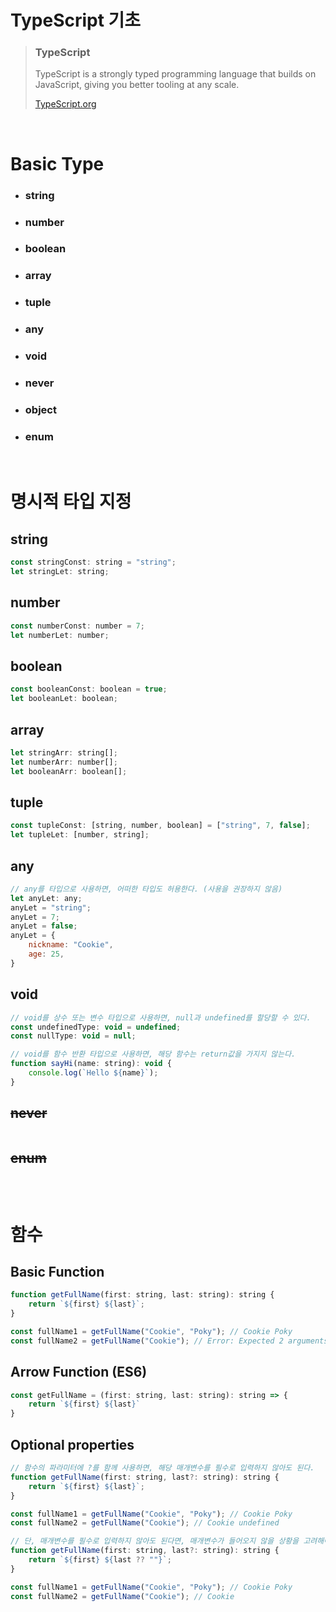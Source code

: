 # **TypeScript 기초**

> ### **TypeScript**
>
> TypeScript is a strongly typed programming language that builds on JavaScript, giving you better tooling at any scale.
>
> [TypeScript.org](https://www.typescriptlang.org/)

<br>

# **Basic Type**

- ### string
- ### number
- ### boolean
- ### array
- ### tuple
- ### any
- ### void
- ### never
- ### object
- ### enum

<br>

# **명시적 타입 지정**

## **string**

```JavaScript
const stringConst: string = "string";
let stringLet: string;
```

## **number**

```JavaScript
const numberConst: number = 7;
let numberLet: number;
```

## **boolean**

```JavaScript
const booleanConst: boolean = true;
let booleanLet: boolean;
```

## **array**

```JavaScript
let stringArr: string[];
let numberArr: number[];
let booleanArr: boolean[];
```

## **tuple**

```JavaScript
const tupleConst: [string, number, boolean] = ["string", 7, false];
let tupleLet: [number, string];
```

## **any**

```JavaScript
// any를 타입으로 사용하면, 어떠한 타입도 허용한다. (사용을 권장하지 않음)
let anyLet: any;
anyLet = "string";
anyLet = 7;
anyLet = false;
anyLet = {
    nickname: "Cookie",
    age: 25,
}
```

## **void**

```JavaScript
// void를 상수 또는 변수 타입으로 사용하면, null과 undefined를 할당할 수 있다.
const undefinedType: void = undefined;
const nullType: void = null;

// void를 함수 반환 타입으로 사용하면, 해당 함수는 return값을 가지지 않는다.
function sayHi(name: string): void {
    console.log(`Hello ${name}`);
}
```

## ~~**never**~~

```JavaScript

```

## ~~**enum**~~

```JavaScript

```

<br>

# **함수**

## **Basic Function**

```JavaScript
function getFullName(first: string, last: string): string {
    return `${first} ${last}`;
}

const fullName1 = getFullName("Cookie", "Poky"); // Cookie Poky
const fullName2 = getFullName("Cookie"); // Error: Expected 2 arguments, but got 1.
```

## **Arrow Function (ES6)**

```JavaScript
const getFullName = (first: string, last: string): string => {
    return `${first} ${last}`
}
```

## **Optional properties**

```JavaScript
// 함수의 파라미터에 ?를 함께 사용하면, 해당 매개변수를 필수로 입력하지 않아도 된다.
function getFullName(first: string, last?: string): string {
    return `${first} ${last}`;
}

const fullName1 = getFullName("Cookie", "Poky"); // Cookie Poky
const fullName2 = getFullName("Cookie"); // Cookie undefined
```

```JavaScript
// 단, 매개변수를 필수로 입력하지 않아도 된다면, 매개변수가 들어오지 않을 상황을 고려해야 한다.
function getFullName(first: string, last?: string): string {
    return `${first} ${last ?? ""}`;
}

const fullName1 = getFullName("Cookie", "Poky"); // Cookie Poky
const fullName2 = getFullName("Cookie"); // Cookie
```
